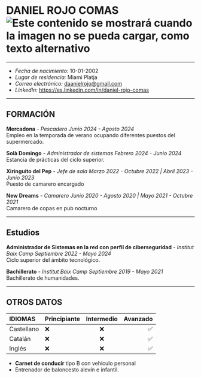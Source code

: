 # DANIEL ROJO COMAS ![Este contenido se mostrará cuando la imagen no se pueda cargar, como texto alternativo](https://ongpng.com/wp-content/uploads/2023/09/Shaquille-O_Neal-meme-face-.png "Por si te lo preguntabas, no soy yo")
---
- *Fecha de nacimiento:* 10-01-2002
- *Lugar de residencia:* Miami Platja
- *Correo electrónico:* daanielrojo@gmail.com
- *LinkedIn:* https://es.linkedin.com/in/daniel-rojo-comas
---
## FORMACIÓN

**Mercadona** - *Pescadero Junio 2024 - Agosto 2024*  
Empleo en la temporada de verano ocupando diferentes puestos del supermercado.  

**Solà Domingo** - *Administrador de sistemas Febrero 2024 - Junio 2024*  
Estancia de prácticas del ciclo superior.  

**Xiringuito del Pep** - *Jefe de sala Marzo 2022 - Octubre 2022 | Abril 2023 - Junio 2023*  
Puesto de camarero encargado

**New Dreams** - *Camarero Junio 2020 - Agosto 2020 | Mayo 2021 - Octubre 2021*  
Camarero de copas en pub nocturno
 
---
## Estudios
**Administrador de Sistemas en la red con perfil de ciberseguridad** - *Institut Baix Camp Septiembre 2022 - Mayo 2024*  
Ciclo superior del ámbito tecnológico.  

**Bachillerato** - *Institut Baix Camp Septiembre 2019 - Mayo 2021*  
Bachillerato de humanidades.    

---
## OTROS DATOS

|IDIOMAS |Principiante | Intermedio | Avanzado  |
|:--- |:---- |:----:| ----:|
|Castellano | :x: | :x: | ✅  |
|Catalán| :x: | :x: |  ✅ |
|Inglés| :x: | :x: |  ✅ |

- **Carnet de conducir** tipo B con vehículo personal
- Entrenador de baloncesto alevín e infantil.
